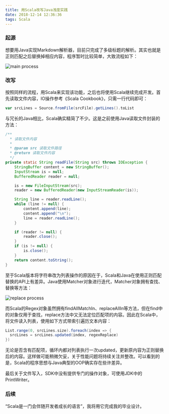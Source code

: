 ```yaml
---
title: 用Scala改写Java浅度实践
date: 2018-12-14 12:36:36
tags: Scala
---
```


### 起源

想要用Java实现Markdown解析器，目前只完成了多级标题的解析。其实也就是正则匹配之后替换掉相应内容，程序暂时比较简单，大致流程如下：

![main process](mainProcess.png)

### 改写

按照同样的流程，用Scala来实现该功能，之后也将使用Scala继续完成开发。首先读取文件内容，IO操作参考《Scala Cookbook》，只需一行代码即可：

```scala
var srcLines = Source.fromFile(srcFile).getLines().toList
```

与冗长的Java相比，Scala确实精简了不少。这是之前使用Java读取文件封装的方法：

```java
/**
  * 读取文件内容
  *
  * @param src 读取文件路径
  * @return 读取文件内容
  */
private static String readFile(String src) throws IOException {
    StringBuffer content = new StringBuffer();
    InputStream is = null;
    BufferedReader reader = null;

    is = new FileInputStream(src);
    reader = new BufferedReader(new InputStreamReader(is));

    String line = reader.readLine();
    while (line != null) {
        content.append(line);
        content.append("\n");
        line = reader.readLine();
    }

    if (reader != null) {
        reader.close();
    }
    if (is != null) {
        is.close();
    }
    return content.toString();
}
```

至于Scala版本将字符串改为列表操作的原因在于，Scala和Java在使用正则匹配替换的API上有差异。Java使用Matcher对象进行迭代，Matcher对象拥有查找、替换等方法：

![replace process](replaceProcess.png)

而Scala的Regex对象虽然拥有findAllMatchIn、replaceAllIn等方法，但在find中的对象仅用于查找，replace方法中又无法定位匹配项的内容。因此在Scala中，将文件读入列表，使用如下方式带索引遍历文本内容：

```scala
List.range(0, srcLines.size).foreach(index => {
  srcLines = srcLines.updated(index, regexReplace)
})
```

无论是否含有匹配项，循环内都对列表执行一次updated，更新原内容为正则替换后的内容。这样做可能稍微欠妥，关于性能问题将持续关注并整改。可以看到的是，Scala的程序思想与Java典型的OOP确实存在些许差异。

最后关于文件写入，SDK中没有提供专门的操作对象，可使用JDK中的PrintWriter。

### 后续

“Scala是一门会伴随开发者成长的语言”，我将用它完成我的毕业设计。
